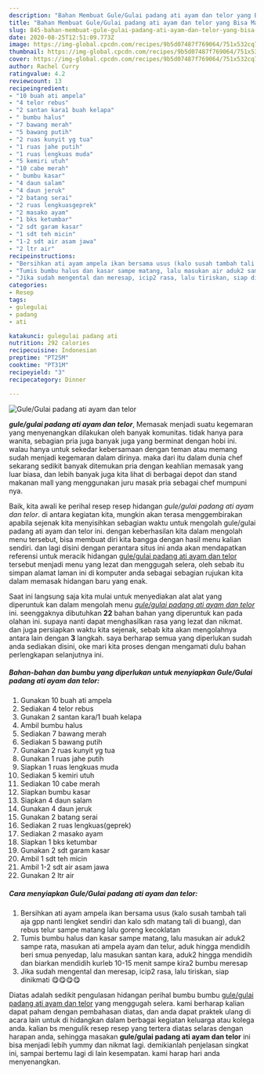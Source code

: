 ```yaml
---
description: "Bahan Membuat Gule/Gulai padang ati ayam dan telor yang Bisa Manjain Lidah"
title: "Bahan Membuat Gule/Gulai padang ati ayam dan telor yang Bisa Manjain Lidah"
slug: 845-bahan-membuat-gule-gulai-padang-ati-ayam-dan-telor-yang-bisa-manjain-lidah
date: 2020-08-25T12:51:09.773Z
image: https://img-global.cpcdn.com/recipes/9b5d07487f769064/751x532cq70/gulegulai-padang-ati-ayam-dan-telor-foto-resep-utama.jpg
thumbnail: https://img-global.cpcdn.com/recipes/9b5d07487f769064/751x532cq70/gulegulai-padang-ati-ayam-dan-telor-foto-resep-utama.jpg
cover: https://img-global.cpcdn.com/recipes/9b5d07487f769064/751x532cq70/gulegulai-padang-ati-ayam-dan-telor-foto-resep-utama.jpg
author: Rachel Curry
ratingvalue: 4.2
reviewcount: 13
recipeingredient:
- "10 buah ati ampela"
- "4 telor rebus"
- "2 santan kara1 buah kelapa"
- " bumbu halus"
- "7 bawang merah"
- "5 bawang putih"
- "2 ruas kunyit yg tua"
- "1 ruas jahe putih"
- "1 ruas lengkuas muda"
- "5 kemiri utuh"
- "10 cabe merah"
- " bumbu kasar"
- "4 daun salam"
- "4 daun jeruk"
- "2 batang serai"
- "2 ruas lengkuasgeprek"
- "2 masako ayam"
- "1 bks ketumbar"
- "2 sdt garam kasar"
- "1 sdt teh micin"
- "1-2 sdt air asam jawa"
- "2 ltr air"
recipeinstructions:
- "Bersihkan ati ayam ampela ikan bersama usus (kalo susah tambah tali aja gpp nanti lengket sendiri dan kalo sdh matang tali di buang), dan rebus telur sampe matang lalu goreng kecoklatan"
- "Tumis bumbu halus dan kasar sampe matang, lalu masukan air aduk2 sampe rata, masukan ati ampela ayam dan telur, aduk hingga mendidih beri smua penyedap, lalu masukan santan kara, aduk2 hingga mendidih dan biarkan mendidih kurleb 10-15 menit sampe kira2 bumbu meresap"
- "Jika sudah mengental dan meresap, icip2 rasa, lalu tiriskan, siap dinikmati 😋😋😋😋"
categories:
- Resep
tags:
- gulegulai
- padang
- ati

katakunci: gulegulai padang ati 
nutrition: 292 calories
recipecuisine: Indonesian
preptime: "PT25M"
cooktime: "PT31M"
recipeyield: "3"
recipecategory: Dinner

---
```



![Gule/Gulai padang ati ayam dan telor](https://img-global.cpcdn.com/recipes/9b5d07487f769064/751x532cq70/gulegulai-padang-ati-ayam-dan-telor-foto-resep-utama.jpg)

<b><i>gule/gulai padang ati ayam dan telor</i></b>, Memasak menjadi suatu kegemaran yang menyenangkan dilakukan oleh banyak komunitas. tidak hanya para wanita, sebagian pria juga banyak juga yang berminat dengan hobi ini. walau hanya untuk sekedar kebersamaan dengan teman atau memang sudah menjadi kegemaran dalam dirinya. maka dari itu dalam dunia chef sekarang sedikit banyak ditemukan pria dengan keahlian memasak yang luar biasa, dan lebih banyak juga kita lihat di berbagai depot dan stand makanan mall yang menggunakan juru masak pria sebagai chef mumpuni nya.

Baik, kita awali ke perihal resep resep hidangan <i>gule/gulai padang ati ayam dan telor</i>. di antara kegiatan kita, mungkin akan terasa menggembirakan apabila sejenak kita menyisihkan sebagian waktu untuk mengolah gule/gulai padang ati ayam dan telor ini. dengan keberhasilan kita dalam mengolah menu tersebut, bisa membuat diri kita bangga dengan hasil menu kalian sendiri. dan lagi disini dengan perantara situs ini anda akan mendapatkan referensi untuk meracik hidangan <u>gule/gulai padang ati ayam dan telor</u> tersebut menjadi menu yang lezat dan menggugah selera, oleh sebab itu simpan alamat laman ini di komputer anda sebagai sebagian rujukan kita dalam memasak hidangan baru yang enak.




Saat ini langsung saja kita mulai untuk menyediakan alat alat yang diperuntuk kan dalam mengolah menu <u><i>gule/gulai padang ati ayam dan telor</i></u> ini. seenggaknya dibutuhkan <b>22</b> bahan bahan yang diperuntuk kan pada olahan ini. supaya nanti dapat menghasilkan rasa yang lezat dan nikmat. dan juga persiapkan waktu kita sejenak, sebab kita akan mengolahnya antara lain dengan <b>3</b> langkah. saya berharap semua yang diperlukan sudah anda sediakan disini, oke mari kita proses dengan mengamati dulu bahan perlengkapan selanjutnya ini.

<!--inarticleads1-->

##### Bahan-bahan dan bumbu yang diperlukan untuk menyiapkan Gule/Gulai padang ati ayam dan telor:

1. Gunakan 10 buah ati ampela
1. Sediakan 4 telor rebus
1. Gunakan 2 santan kara/1 buah kelapa
1. Ambil  bumbu halus
1. Sediakan 7 bawang merah
1. Sediakan 5 bawang putih
1. Gunakan 2 ruas kunyit yg tua
1. Gunakan 1 ruas jahe putih
1. Siapkan 1 ruas lengkuas muda
1. Sediakan 5 kemiri utuh
1. Sediakan 10 cabe merah
1. Siapkan  bumbu kasar
1. Siapkan 4 daun salam
1. Gunakan 4 daun jeruk
1. Gunakan 2 batang serai
1. Sediakan 2 ruas lengkuas(geprek)
1. Sediakan 2 masako ayam
1. Siapkan 1 bks ketumbar
1. Gunakan 2 sdt garam kasar
1. Ambil 1 sdt teh micin
1. Ambil 1-2 sdt air asam jawa
1. Gunakan 2 ltr air




<!--inarticleads2-->

##### Cara menyiapkan Gule/Gulai padang ati ayam dan telor:

1. Bersihkan ati ayam ampela ikan bersama usus (kalo susah tambah tali aja gpp nanti lengket sendiri dan kalo sdh matang tali di buang), dan rebus telur sampe matang lalu goreng kecoklatan
1. Tumis bumbu halus dan kasar sampe matang, lalu masukan air aduk2 sampe rata, masukan ati ampela ayam dan telur, aduk hingga mendidih beri smua penyedap, lalu masukan santan kara, aduk2 hingga mendidih dan biarkan mendidih kurleb 10-15 menit sampe kira2 bumbu meresap
1. Jika sudah mengental dan meresap, icip2 rasa, lalu tiriskan, siap dinikmati 😋😋😋😋




Diatas adalah sedikit pengulasan hidangan perihal bumbu bumbu <u>gule/gulai padang ati ayam dan telor</u> yang menggugah selera. kami berharap kalian dapat paham dengan pembahasan diatas, dan anda dapat praktek ulang di acara lain untuk di hidangkan dalam berbagai kegiatan keluarga atau kolega anda. kalian bs mengulik resep resep yang tertera diatas selaras dengan harapan anda, sehingga masakan <b>gule/gulai padang ati ayam dan telor</b> ini bisa menjadi lebih yummy dan nikmat lagi. demikianlah penjelasan singkat ini, sampai bertemu lagi di lain kesempatan. kami harap hari anda menyenangkan.
